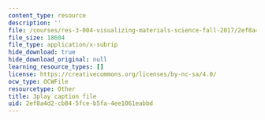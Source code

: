 ```yaml
---
content_type: resource
description: ''
file: /courses/res-3-004-visualizing-materials-science-fall-2017/2ef8a4d2cb845fceb5fa4ee1061eabbd_-7_Q3G1za30.vtt
file_size: 18604
file_type: application/x-subrip
hide_download: true
hide_download_original: null
learning_resource_types: []
license: https://creativecommons.org/licenses/by-nc-sa/4.0/
ocw_type: OCWFile
resourcetype: Other
title: 3play caption file
uid: 2ef8a4d2-cb84-5fce-b5fa-4ee1061eabbd
---
```

